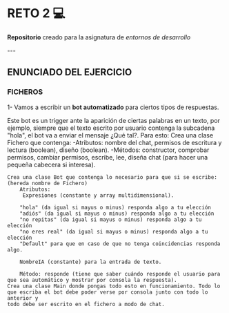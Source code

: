 # RETO 2 :computer: 

<p><strong>Repositorio</strong> creado para la asignatura de <em>entornos de desarrollo</em></p>
---

## ENUNCIADO DEL EJERCICIO

### FICHEROS

<p>1- Vamos a escribir un <strong>bot automatizado</strong> para ciertos tipos de respuestas.

Este bot es un trigger ante la aparición de ciertas palabras en un texto, por ejemplo, siempre que el texto escrito por usuario contenga la subcadena "hola", el bot va a enviar el mensaje ¿Qué tal?.
Para esto:
	Crea una clase Fichero que contenga:
		-Atributos: nombre del chat, permisos de escritura y lectura (boolean), diseño (boolean).
		-Métodos: constructor, comprobar permisos, cambiar permisos, escribe, lee, diseña chat (para hacer una pequeña cabecera si interesa). 

	Crea una clase Bot que contenga lo necesario para que si se escribe: (hereda nombre de Fichero)
		Atributos:
		 Expresiones (constante y array multidimensional).
		
		"hola" (da igual si mayus o minus) responda algo a tu elección
		"adiós" (da igual si mayus o minus) responda algo a tu elección
		"no repitas" (da igual si mayus o minus) responda algo a tu elección
		"no eres real" (da igual si mayus o minus) responda algo a tu elección
		"Default" para que en caso de que no tenga coincidencias responda algo.
		 
		NombreIA (constante) para la entrada de texto. 
		
		Método: responde (tiene que saber cuándo responde el usuario para que sea automático y mostrar por consola la respuesta).
	Crea una clase Main donde pongas todo esto en funcionamiento. Todo lo que escriba el bot debe poder verse por consola junto con todo lo anterior y 
	todo debe ser escrito en el fichero a modo de chat.
</p>
